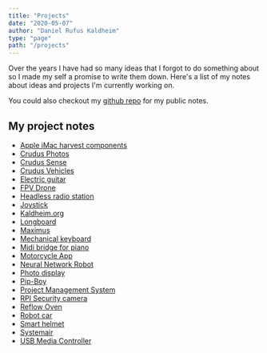 ```yaml
---
title: "Projects"
date: "2020-05-07"
author: "Daniel Rufus Kaldheim"
type: "page"
path: "/projects"
---
```


Over the years I have had so many ideas that I forgot to do something about so I made my self a promise to write them down.
Here's a list of my notes about ideas and projects I'm currently working on.

You could also checkout my [github repo](https://github.com/danielkaldheim/my-public-notes) for my public notes.

## My project notes

- [Apple iMac harvest components](/projects/apple-imac-harvest-components)
- [Crudus Photos](/projects/crudus-photos)
- [Crudus Sense](/projects/crudus-sense)
- [Crudus Vehicles](/projects/crudus-vehicles)
- [Electric guitar](/projects/electric-guitar)
- [FPV Drone](/projects/fpv-drone)
- [Headless radio station](/projects/headless-radio-station)
- [Joystick](/projects/joystick)
- [Kaldheim.org](/projects/kaldheim-org)
- [Longboard](/projects/longboard)
- [Maximus](/projects/maximus)
- [Mechanical keyboard](/projects/mechanical-keyboard)
- [Midi bridge for piano](/projects/midi-bridge-for-piano)
- [Motorcycle App](/projects/motorcycle-app)
- [Neural Network Robot](/projects/neural-network-robot)
- [Photo display](/projects/photo-display)
- [Pip-Boy](/projects/pip-boy)
- [Project Management System](/projects/project-management-system)
- [RPI Security camera](/projects/rpi-security-camera)
- [Reflow Oven](/projects/reflow-oven)
- [Robot car](/projects/robot-car)
- [Smart helmet](/projects/smart-helmet)
- [Systemair](/projects/systemair)
- [USB Media Controller](/projects/usb-media-controller)
